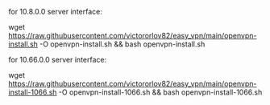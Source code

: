 for 10.8.0.0 server interface:

wget https://raw.githubusercontent.com/victororlov82/easy_vpn/main/openvpn-install.sh -O openvpn-install.sh && bash openvpn-install.sh

for 10.66.0.0 server interface:

wget https://raw.githubusercontent.com/victororlov82/easy_vpn/main/openvpn-install-1066.sh -O openvpn-install-1066.sh && bash openvpn-install-1066.sh
